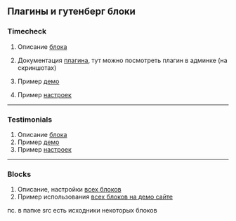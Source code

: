 ## Плагины и гутенберг блоки

### Timecheck

  1. Описание [блока](https://docs.herocode.pro/themes/timecheck/gutenberg-blocks/)
  2. Документация [плагина](https://docs.herocode.pro/themes/timecheck/general_information-timecheck/), тут можно посмотреть плагин в админке (на скриншотах)

  3. Пример [демо](https://herome-skin01.herocode.pro/timecheck/)
  4. Пример [настроек](https://docs.herocode.pro/themes/herome/herocode-blocks/#timecheck)

---

### Testimonials

  1. Описание [блока](https://docs.herocode.pro/themes/herome/plugins/#herocode-testimonials)
  2. Пример [демо](https://herome-skin01.herocode.pro/testimonials/)
  3. Пример [настроек](https://docs.herocode.pro/themes/herome/herocode-blocks/#testimonials)

---

### Blocks

  1. Описание, настройки [всех блоков](https://docs.herocode.pro/themes/herome/herocode-blocks/)
  2. Пример использования [всех блоков на демо сайте](https://herome-skin01.herocode.pro/)
    

   пс.  в папке src есть исходники некоторых блоков
